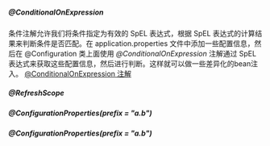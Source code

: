 ##### @ConditionalOnExpression
条件注解允许我们将条件指定为有效的 SpEL 表达式，根据 SpEL 表达式的计算结果来判断条件是否匹配。在 application.properties 文件中添加一些配置信息，然后在 @Configuration 类上面使用 *@ConditionalOnExpression* 注解通过 SpEL 表达式来获取这些配置信息，然后进行判断。这样就可以做一些差异化的bean注入。
[@ConditionalOnExpression 注解](https://www.hxstrive.com/subject/spring_boot.htm?id=477)

##### @RefreshScope
##### @ConfigurationProperties(prefix = "a.b")
##### @ConfigurationProperties(prefix = "a.b")